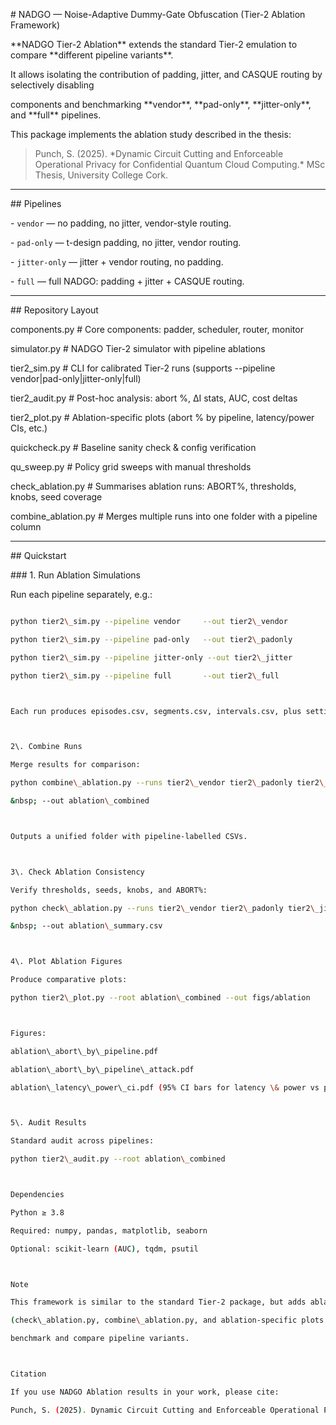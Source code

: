 \# NADGO — Noise-Adaptive Dummy-Gate Obfuscation (Tier-2 Ablation Framework)



\*\*NADGO Tier-2 Ablation\*\* extends the standard Tier-2 emulation to compare \*\*different pipeline variants\*\*.  

It allows isolating the contribution of padding, jitter, and CASQUE routing by selectively disabling  

components and benchmarking \*\*vendor\*\*, \*\*pad-only\*\*, \*\*jitter-only\*\*, and \*\*full\*\* pipelines.



This package implements the ablation study described in the thesis:



> Punch, S. (2025). \*Dynamic Circuit Cutting and Enforceable Operational Privacy for Confidential Quantum Cloud Computing.\* MSc Thesis, University College Cork.



---



\## Pipelines



\- `vendor` — no padding, no jitter, vendor-style routing.  

\- `pad-only` — t-design padding, no jitter, vendor routing.  

\- `jitter-only` — jitter + vendor routing, no padding.  

\- `full` — full NADGO: padding + jitter + CASQUE routing.  



---



\## Repository Layout

components.py # Core components: padder, scheduler, router, monitor

simulator.py # NADGO Tier-2 simulator with pipeline ablations

tier2\_sim.py # CLI for calibrated Tier-2 runs (supports --pipeline vendor|pad-only|jitter-only|full)

tier2\_audit.py # Post-hoc analysis: abort %, ΔI stats, AUC, cost deltas

tier2\_plot.py # Ablation-specific plots (abort % by pipeline, latency/power CIs, etc.)

quickcheck.py # Baseline sanity check \& config verification

qu\_sweep.py # Policy grid sweeps with manual thresholds

check\_ablation.py # Summarises ablation runs: ABORT%, thresholds, knobs, seed coverage

combine\_ablation.py # Merges multiple runs into one folder with a pipeline column



---



\## Quickstart



\### 1. Run Ablation Simulations

Run each pipeline separately, e.g.:

```bash

python tier2\_sim.py --pipeline vendor     --out tier2\_vendor

python tier2\_sim.py --pipeline pad-only   --out tier2\_padonly

python tier2\_sim.py --pipeline jitter-only --out tier2\_jitter

python tier2\_sim.py --pipeline full       --out tier2\_full



Each run produces episodes.csv, segments.csv, intervals.csv, plus settings.json and thresholds\_used.json.



2\. Combine Runs

Merge results for comparison:

python combine\_ablation.py --runs tier2\_vendor tier2\_padonly tier2\_jitter tier2\_full \\

&nbsp; --out ablation\_combined



Outputs a unified folder with pipeline-labelled CSVs.



3\. Check Ablation Consistency

Verify thresholds, seeds, knobs, and ABORT%:

python check\_ablation.py --runs tier2\_vendor tier2\_padonly tier2\_jitter tier2\_full \\

&nbsp; --out ablation\_summary.csv



4\. Plot Ablation Figures

Produce comparative plots:

python tier2\_plot.py --root ablation\_combined --out figs/ablation



Figures:

ablation\_abort\_by\_pipeline.pdf

ablation\_abort\_by\_pipeline\_attack.pdf

ablation\_latency\_power\_ci.pdf (95% CI bars for latency \& power vs pipeline)



5\. Audit Results

Standard audit across pipelines:

python tier2\_audit.py --root ablation\_combined



Dependencies

Python ≥ 3.8

Required: numpy, pandas, matplotlib, seaborn

Optional: scikit-learn (AUC), tqdm, psutil



Note

This framework is similar to the standard Tier-2 package, but adds ablation utilities

(check\_ablation.py, combine\_ablation.py, and ablation-specific plots in tier2\_plot.py) to

benchmark and compare pipeline variants.



Citation

If you use NADGO Ablation results in your work, please cite:

Punch, S. (2025). Dynamic Circuit Cutting and Enforceable Operational Privacy for Confidential Quantum Cloud Computing. MSc Thesis, University College Cork.







